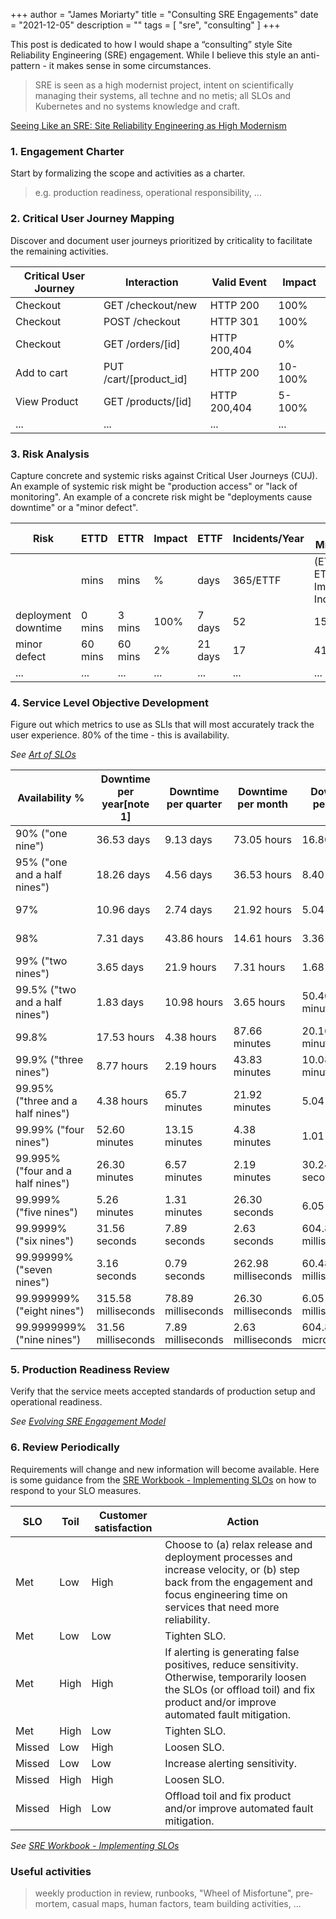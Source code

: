 +++
author = "James Moriarty"
title = "Consulting SRE Engagements"
date = "2021-12-05"
description = ""
tags = [
  "sre",
  "consulting"
]
+++

This post is dedicated to how I would shape a “consulting” style Site Reliability Engineering (SRE) engagement. While I believe this style an anti-pattern - it makes sense in some circumstances.

>  SRE is seen as a high modernist project, intent on scientifically managing their systems, all techne and no metis; all SLOs and Kubernetes and no systems knowledge and craft.

[Seeing Like an SRE: Site Reliability Engineering as High Modernism](https://www.usenix.org/publications/loginonline/seeing-sre-site-reliability-engineering-high-modernism)

### 1. Engagement Charter

Start by formalizing the scope and activities as a charter.
> e.g. production readiness, operational responsibility, ...

### 2. Critical User Journey Mapping

Discover and document user journeys prioritized by criticality to facilitate the remaining activities.


| Critical User Journey | Interaction | Valid Event | Impact |
| --------------------- | ----------- | ----------- | ------ |
| Checkout              | GET /checkout/new | HTTP 200 | 100% |
| Checkout              | POST /checkout | HTTP 301 | 100% |
| Checkout              | GET /orders/[id] | HTTP 200,404 | 0% |
| Add to cart           | PUT /cart/[product_id] | HTTP 200 | 10-100% |
| View Product          | GET /products/[id] | HTTP 200,404 | 5-100% |
| ... | ... | ... | ... |

### 3. Risk Analysis

Capture concrete and systemic risks against Critical User Journeys (CUJ). An example of systemic risk might be "production access" or "lack of monitoring". An example of a concrete risk might be "deployments cause downtime" or a "minor defect".

| Risk | ETTD | ETTR | Impact | ETTF | Incidents/Year | Bad Minutes/Year               |
|------|------|------|----------|------|----------------|--------------------------------|
|      | mins | mins | %        | days | 365/ETTF       | (ETTD + ETTR) * Impact * Incidents/Year |
| deployment downtime |  0 mins |  3 mins | 100% |  7 days | 52 | 156 mins |
| minor defect        | 60 mins | 60 mins |   2% | 21 days | 17 |  41 mins |
|...|...|...|...|...|...|...|

### 4. Service Level Objective Development

Figure out which metrics to use as SLIs that will most accurately track the user experience. 80% of the time - this is availability.

_See [Art of SLOs](https://sre.google/resources/practices-and-processes/art-of-slos/)_

| Availability %                    | Downtime per year[note 1] | Downtime per quarter | Downtime per month  | Downtime per week   | Downtime per day (24 hours) |
|-----------------------------------|---------------------------|----------------------|---------------------|---------------------|-----------------------------|
| 90% ("one nine")                  | 36.53 days                | 9.13 days            | 73.05 hours         | 16.80 hours         | 2.40 hours                  |
| 95% ("one and a half nines")      | 18.26 days                | 4.56 days            | 36.53 hours         | 8.40 hours          | 1.20 hours                  |
| 97%                               | 10.96 days                | 2.74 days            | 21.92 hours         | 5.04 hours          | 43.20 minutes               |
| 98%                               | 7.31 days                 | 43.86 hours          | 14.61 hours         | 3.36 hours          | 28.80 minutes               |
| 99% ("two nines")                 | 3.65 days                 | 21.9 hours           | 7.31 hours          | 1.68 hours          | 14.40 minutes               |
| 99.5% ("two and a half nines")    | 1.83 days                 | 10.98 hours          | 3.65 hours          | 50.40 minutes       | 7.20 minutes                |
| 99.8%                             | 17.53 hours               | 4.38 hours           | 87.66 minutes       | 20.16 minutes       | 2.88 minutes                |
| 99.9% ("three nines")             | 8.77 hours                | 2.19 hours           | 43.83 minutes       | 10.08 minutes       | 1.44 minutes                |
| 99.95% ("three and a half nines") | 4.38 hours                | 65.7 minutes         | 21.92 minutes       | 5.04 minutes        | 43.20 seconds               |
| 99.99% ("four nines")             | 52.60 minutes             | 13.15 minutes        | 4.38 minutes        | 1.01 minutes        | 8.64 seconds                |
| 99.995% ("four and a half nines") | 26.30 minutes             | 6.57 minutes         | 2.19 minutes        | 30.24 seconds       | 4.32 seconds                |
| 99.999% ("five nines")            | 5.26 minutes              | 1.31 minutes         | 26.30 seconds       | 6.05 seconds        | 864.00 milliseconds         |
| 99.9999% ("six nines")            | 31.56 seconds             | 7.89 seconds         | 2.63 seconds        | 604.80 milliseconds | 86.40 milliseconds          |
| 99.99999% ("seven nines")         | 3.16 seconds              | 0.79 seconds         | 262.98 milliseconds | 60.48 milliseconds  | 8.64 milliseconds           |
| 99.999999% ("eight nines")        | 315.58 milliseconds       | 78.89 milliseconds   | 26.30 milliseconds  | 6.05 milliseconds   | 864.00 microseconds         |
| 99.9999999% ("nine nines")        | 31.56 milliseconds        | 7.89 milliseconds    | 2.63 milliseconds   | 604.80 microseconds | 86.40 microseconds          |

### 5. Production Readiness Review

Verify that the service meets accepted standards of production setup and operational readiness.

_See [Evolving SRE Engagement Model](https://sre.google/sre-book/evolving-sre-engagement-model/)_

### 6. Review Periodically

Requirements will change and new information will become available. Here is some guidance from the [SRE Workbook - Implementing SLOs](https://sre.google/workbook/implementing-slos/) on how to respond to your SLO measures.

| SLO |	Toil |	Customer satisfaction |	Action |
| --- | ---- | ---------------------- | ------ |
| Met | Low | High | Choose to (a) relax release and deployment processes and increase velocity, or (b) step back from the engagement and focus engineering time on services that need more reliability. |
| Met | Low |Low |Tighten SLO. |
| Met | High | High | If alerting is generating false positives, reduce sensitivity. Otherwise, temporarily loosen the SLOs (or offload toil) and fix product and/or improve automated fault mitigation. |
| Met | High | Low | Tighten SLO. |
| Missed | Low | High | Loosen SLO. |
| Missed | Low | Low | Increase alerting sensitivity. |
| Missed | High | High | Loosen SLO. |
| Missed | High | Low | Offload toil and fix product and/or improve automated fault mitigation. |

_See [SRE Workbook - Implementing SLOs](https://sre.google/workbook/implementing-slos/)_

### Useful activities

> weekly production in review, runbooks, "Wheel of Misfortune", pre-mortem, casual maps, human factors, team building activities, ...
